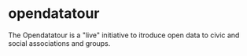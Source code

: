 # opendatatour
The Opendatatour is a "live" initiative to itroduce open data to civic and social associations and groups.
